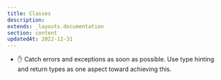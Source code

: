 ```yaml
---
title: Classes
description:
extends: _layouts.documentation
section: content
updatedAt: 2022-12-31
---
```

- ✋ Catch errors and exceptions as soon as possible. Use type hinting and return types as one aspect toward achieving this.
